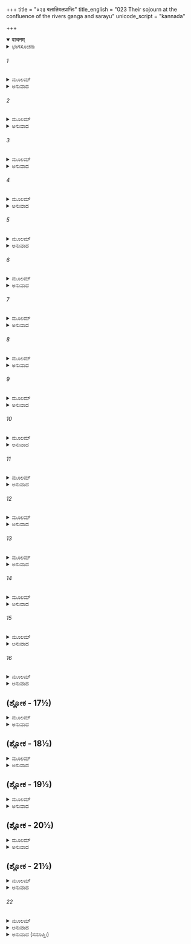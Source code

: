 +++
title = "०२३ बलातिबलप्राप्तिः"
title_english = "023 Their sojourn at the confluence of the rivers ganga and sarayu"
unicode_script = "kannada"

+++
<details open><summary>वाचनम्</summary>

<div class="audioEmbed"  caption="श्रीराम-हरिसीताराममूर्ति-घनपाठिभ्यां वचनम्" src="https://archive.org/download/Ramayana-recitation-Sriram-harisItArAmamUrti-Ghanapaati-v2/Kanda_1/Kanda_1_BK-023-Balaathi_balaa_Prapthihi.mp3"></div>
</details>



<details><summary>ಭಾಗಸೂಚನಾ</summary>

ವಿಶ್ವಾಮಿತ್ರರ ಸಹಿತ ರಾಮ-ಲಕ್ಷ್ಮರು ಸರಯೂ-ಗಂಗಾನದಿಗಳ ಸಂಗಮದ ಸಮೀಪದಲ್ಲಿದ್ದ ಆಶ್ರಮದಲ್ಲಿ ರಾತ್ರಿ ತಂಗಿದುದು
</details>

###### 1


<details><summary>ಮೂಲಮ್</summary>

ಪ್ರಭಾತಾಯಾಂ ತು ಶರ್ವರ್ಯಾಂ ವಿಶ್ವಾಮಿತ್ರೋ ಮಹಾಮುನಿಃ ।  
ಅಭ್ಯಭಾಷತ ಕಾಕುತ್ಸ್ಥೌ ಶಯಾನೌ ಪರ್ಣಸಂಸ್ತರೇ ॥
</details>

<details><summary>ಅನುವಾದ</summary>

ರಾತ್ರಿ ಕಳೆದು ಸುಪ್ರಭಾತವಾದಾಗ ಮಹಾಮುನಿ ವಿಶ್ವಾಮಿತ್ರರು ಹುಲ್ಲು ತರಗೆಲೆಗಳ ಹಾಸಿಗೆಯಲ್ಲಿ ಮಲಗಿದ್ದ ರಾಮ-ಲಕ್ಷ್ಮಣರಲ್ಲಿ ಇಂತೆಂದರು.॥1॥
</details>

###### 2


<details><summary>ಮೂಲಮ್</summary>

ಕೌಸಲ್ಯಾಸುಪ್ರಜಾ ರಾಮ ಪೂರ್ವಾ ಸಂಧ್ಯಾ ಪ್ರವರ್ತತೇ ।  
ಉತ್ತಿಷ್ಠ ನರಶಾರ್ದೂಲ ಕರ್ತವ್ಯಂ ದೈವಮಾಹ್ನಿಕಮ್ ॥
</details>

<details><summary>ಅನುವಾದ</summary>

ನರಶ್ರೇಷ್ಠ ಶ್ರೀರಾಮಾ! ನಿನ್ನಿಂದಾಗಿ ಕೌಸಲ್ಯೆಯು ಸುಪುತ್ರವತಿಯಾದಳು. ಮಗು! ನೋಡು ಪ್ರಾತಃ ಸಂಧ್ಯೆಯು ಉದಯಿಸಿದೆ. ದೈವಸಂಬಂಧವಾದ ಆಹ್ನಿಕವನ್ನು ಮಾಡಬೇಕಾಗಿದೆ. ರಾಮಾ! ಹಾಸಿಗೆಯಿಂದ ಮೇಲೇಳು.॥2॥
</details>

###### 3


<details><summary>ಮೂಲಮ್</summary>

ತಸ್ಯರ್ಷೇಃ ಪರಮೋದಾರಂ ವಚಃ ಶ್ರುತ್ವಾ ನರೋತ್ತಮೌ ।  
ಸ್ನಾತ್ವಾ ಕೃತೋದಕೌ ವೀರೌ ಜೇಪತುಃ ಪರಮಂ ಜಪಮ್ ॥
</details>

<details><summary>ಅನುವಾದ</summary>

ಮಹರ್ಷಿಯ ಈ ಪರಮೋದಾರ ಮಾತನ್ನು ಕೇಳಿ ನರಶ್ರೇಷ್ಠರಾದ ವೀರರಿಬ್ಬರೂ ಸ್ನಾನಮಾಡಿ ಕುಲದೇವತೆಗೆ ಅರ್ಘ್ಯವನ್ನಿತ್ತು ಪರಮೋತ್ತಮ ಗಾಯತ್ರೀ ಮಂತ್ರವನ್ನು ಜಪಿಸತೊಡಗಿದರು.॥3॥
</details>

###### 4


<details><summary>ಮೂಲಮ್</summary>

ಕೃತಾಹ್ನಿಕೌ ಮಹಾವೀರ್ಯೌ ವಿಶ್ವಾಮಿತ್ರಂ ತಪೋಧನಮ್ ।  
ಅಭಿವಾದ್ಯಾತಿಸಂಹೃಷ್ಟೌ ಗಮನಾಯಾಭಿತಸ್ಥತುಃ ॥
</details>

<details><summary>ಅನುವಾದ</summary>

ನಿತ್ಯಾಹ್ನಿಕವನ್ನು ಮುಗಿಸಿ ಮಹಾಪರಾಕ್ರಮಿ ಶ್ರೀರಾಮ-ಲಕ್ಷ್ಮಣರು ಅತ್ಯಂತ ಪ್ರಸನ್ನರಾಗಿ ತಪೋಧನ ವಿಶ್ವಾಮಿತ್ರರಿಗೆ ಅಭಿವಾದನ ಮಾಡಿ ಮುಂದಿನ ಪ್ರಯಾಣಕ್ಕೆ ಸಿದ್ಧರಾದರು.॥4॥
</details>

###### 5


<details><summary>ಮೂಲಮ್</summary>

ತೌ ಪ್ರಯಾಂತೌ ಮಹಾವೀರ್ಯೌ ದಿವ್ಯಾಂ ತ್ರಿಪಥಗಾಂ ನದೀಮ್ ।  
ದದೃಶಾತೇ ತತಸ್ತತ್ರ ಸರಯ್ವಾಃ ಸಂಗಮೇ ಶುಭೇ ॥
</details>

<details><summary>ಅನುವಾದ</summary>

ದಾರಿ ನಡೆಯುತ್ತಾ ಆ ಮಹಾಬಲಿ ರಾಜಕುಮಾರರು ಗಂಗಾ ಸರಯೂ ಶುಭ ಸಂಗಮಕ್ಕೆ ತಲುಪಿ, ಅಲ್ಲಿ ದಿವ್ಯ ತ್ರಿಪಥಗೆ ದೇವನದೀ ಗಂಗೆಯನ್ನು ದರ್ಶಿಸಿದರು.॥5॥
</details>

###### 6


<details><summary>ಮೂಲಮ್</summary>

ತತ್ರಾಶ್ರಮಪದಂ ಪುಣ್ಯಮೃಷೀಣಾಂ ಭಾವಿತಾತ್ಮನಾಮ್ ।  
ಬಹುವರ್ಷಸಹಸ್ರಾಣಿ ತಪ್ಯತಾಂ ಪರಮಂ ತಪಃ ॥
</details>

<details><summary>ಅನುವಾದ</summary>

ಸಂಗಮದ ಬಳಿಯಲ್ಲೇ ಶುದ್ಧಾಂತಃಕರಣವುಳ್ಳ ಮಹರ್ಷಿಗಳ ಒಂದು ಪವಿತ್ರ ಆಶ್ರಮವಿತ್ತು. ಅಲ್ಲಿ ಅವರು ಅನೇಕ ಸಾವಿರ ವರ್ಷಗಳಿಂದ ತೀವ್ರವಾದ ತಪಸ್ಸನ್ನಾಚರಿಸುತ್ತಿದ್ದರು.॥6॥
</details>

###### 7


<details><summary>ಮೂಲಮ್</summary>

ತಂ ದೃಷ್ಟ್ವಾಪರಮಪ್ರೀತೌ ರಾಘವೌ ಪುಣ್ಯಮಾಶ್ರಮಮ್ ।  
ಊಚತುಸ್ತಂ ಮಹಾತ್ಮಾನಂ ವಿಶ್ವಾಮಿತ್ರಮಿದಂ ವಚಃ ॥
</details>

<details><summary>ಅನುವಾದ</summary>

ಆ ಪವಿತ್ರ ಆಶ್ರಮವನ್ನು ನೋಡಿ ರಘುಕುಲತಿಲಕ ಶ್ರೀರಾಮ ಲಕ್ಷ್ಮಣರು ಬಹಳ ಸಂತಸ ಹೊಂದಿದರು. ಅವರು ಮಹಾತ್ಮಾ ವಿಶ್ವಾಮಿತ್ರರಲ್ಲಿ ಇಂತೆಂದರು.॥7॥
</details>

###### 8


<details><summary>ಮೂಲಮ್</summary>

ಕಸ್ಯಾಯಮಾಶ್ರಮಃ ಪುಣ್ಯಃ ಕೋ ನ್ವಸ್ಮಿನ್ವಸತೇ ಪುಮಾನ್ ।  
ಭಗವನ್ ಶ್ರೋತುಮಿಚ್ಛಾವಃ ಪರಂ ಕೌತೂಹಲಂ ಹಿ ನೌ ॥
</details>

<details><summary>ಅನುವಾದ</summary>

ಪೂಜ್ಯರೇ! ಇದು ಯಾರ ಆಶ್ರಮವಾಗಿದೆ? ಇದರಲ್ಲಿ ಯಾರು ವಾಸಿಸುತ್ತಾರೆ? ಇದನ್ನು ನಾವಿಬ್ಬರೂ ಕೇಳಲು ಬಯಸುತ್ತಿರುವೆವು. ಇದರ ಕುರಿತು ನಮ್ಮ ಮನಸ್ಸಿನಲ್ಲಿ ಉತ್ಕಂಠತೆ ಉಂಟಾಗಿದೆ.॥8॥
</details>

###### 9


<details><summary>ಮೂಲಮ್</summary>

ತಯೋಸ್ತದ್ವಚನಂ ಶ್ರುತ್ವಾ ಪ್ರಹಸ್ಯ ಮುನಿಪುಂಗವಃ ।  
ಅಬ್ರವೀಚ್ಛ್ರೂಯತಾಂ ರಾಮ ಯಸ್ಯಾಯಂ ಪೂರ್ವ ಆಶ್ರಮಃ ॥
</details>

<details><summary>ಅನುವಾದ</summary>

ಅವರಿಬ್ಬರ ಮಾತನ್ನು ಕೇಳಿ ಮುನಿಶ್ರೇಷ್ಠ ವಿಶ್ವಾಮಿತ್ರರು ನಗುತ್ತಾ - ‘ರಾಮಾ! ಈ ಆಶ್ರಮವು ಯಾರ ಅಧೀನದಲ್ಲಿತ್ತು’ ಇದರ ಪರಿಚಯ ಕೇಳಿರಿ ಹೇಳುತ್ತೇನೆ.॥9॥
</details>

###### 10


<details><summary>ಮೂಲಮ್</summary>

ಕಂದರ್ಪೋ ಮೂರ್ತಿಮಾನಾಸೀತ್ ಕಾಮ ಇತ್ಯುಚ್ಯತೇ ಬುಧೈಃ ।  
ತಪಸ್ಯಂತಮಿಹ ಸ್ಥಾಣುಂ ನಿಯಮೇನ ಸಮಾಹಿತಮ್ ॥
</details>

<details><summary>ಅನುವಾದ</summary>

ವಿದ್ವಾಂಸರು ಕಾಮವೆಂದು ಹೇಳುವ ಕಂದರ್ಪನು ಹಿಂದೆ ಸಶರೀರಿಯಾಗಿ ವಿಹರಿಸುತ್ತಿದ್ದನು. ಆಗ ಭಗವಾನ್ ಸ್ಥಾಣು (ಶಿವನು) ಇದೇ ಆಶ್ರಮದಲ್ಲಿ ಏಕಾಗ್ರಚಿತ್ತನಾಗಿ ತಪಸ್ಸನ್ನಾಚರಿಸುತ್ತಿದ್ದನು.॥10॥
</details>

###### 11


<details><summary>ಮೂಲಮ್</summary>

ಕೃತೋದ್ವಾಹಂ ತು ದೇವೇಶಂ ಗಚ್ಛನ್ತಂ ಸಮರುದ್ಗಣಮ್ ।  
ಧರ್ಷಯಾಮಾಸ ದುರ್ಮೇಧಾ ಹುಂಕೃತಶ್ಚ ಮಹಾತ್ಮನಾ ॥
</details>

<details><summary>ಅನುವಾದ</summary>

ಒಂದು ದಿನ ಸಮಾಧಿಯಿಂದ ಎದ್ದ ದೇವೇಶ್ವರ ಶಿವನು ಮರುದ್ಗಣಗಳೊಂದಿಗೆ ಎಲ್ಲೊ ಹೋಗುತ್ತಿದ್ದನು. ಆಗಲೇ ದುರ್ಬುದ್ಧಿಯಾದ ಕಾಮನು ಅವನ ಮೇಲೆ ಆಕ್ರಮಣ ಮಾಡಿದನು. ಇದನ್ನು ನೋಡಿದ ಶಿವನು ಹುಂಕಾರದಿಂದ ಅವನನ್ನು ತಡೆದನು.॥11॥
</details>

###### 12


<details><summary>ಮೂಲಮ್</summary>

ಅವಧ್ಯಾತಶ್ಚ ರುದ್ರೇಣ ಚಕ್ಷುಷಾ ರಘುನಂದನಃ ।  
ವ್ಯಶೀರ್ಯಂತ ಶರೀರಾತ್ ಸ್ವಾತ್ ಸರ್ವಗಾತ್ರಾಣಿ ದುರ್ಮತೇ ॥
</details>

<details><summary>ಅನುವಾದ</summary>

ರಘುನಂದನ! ಭಗವಾನ್ ರುದ್ರನು ರೋಷ ತುಂಬಿದ ದೃಷ್ಟಿಯಿಂದ ತಿರಸ್ಕಾರಪೂರ್ವಕ ಅವನ ಕಡೆ ನೋಡಿದನು, ಮತ್ತೆ ಆ ದುರ್ಬುದ್ಧಿಯ ಶರೀರವು ಶಿವನ ನೇತ್ರಾಗ್ನಿಯಿಂದ ಸುಟ್ಟುಹೋಯಿತು.॥12॥
</details>

###### 13


<details><summary>ಮೂಲಮ್</summary>

ತತ್ರ ಗಾತ್ರಂ ಹತಂ ತಸ್ಯ ನಿರ್ದಗ್ಧಸ್ಯ ಮಹಾತ್ಮನಃ ।  
ಅಶರೀರಃ ಕೃತಃ ಕಾಮಃ ಕ್ರೋಧಾದ್ದೇವೇಶ್ವರೇಣ ಹ ॥
</details>

<details><summary>ಅನುವಾದ</summary>

ಅಲ್ಲಿ ದಗ್ಧನಾದ ಮನಸ್ವೀ ಕಂದರ್ಪನ ಶರೀರ ನಾಶವಾಯಿತು. ದೇವೇಶ್ವರ ರುದ್ರನು ತನ್ನ ಕ್ರೋಧದಿಂದ ಕಾಮನನ್ನು ಅಂಗಹೀನನನ್ನಾಗಿಸಿದನು.॥13॥
</details>

###### 14


<details><summary>ಮೂಲಮ್</summary>

ಅನಂಗ ಇತಿ ವಿಖ್ಯಾತಸ್ತದಾಪ್ರಭೃತಿ ರಾಘವ ।  
ಸ ಚಾಂಗವಿಷಯಃ ಶ್ರೀಮಾನ್ಯತ್ರಾಂಗಂ ಸಮುಮೋಚ ಹ ॥
</details>

<details><summary>ಅನುವಾದ</summary>

ರಾಮ! ಅಂದಿನಿಂದ ಅವನು ಅನಂಗನೆಂದು ವಿಖ್ಯಾತನಾದನು. ಶೋಭಾಮಯ ಕಂದರ್ಪನು ತನ್ನ ಅಂಗವನ್ನು ಬಿಟ್ಟ ಪ್ರದೇಶವು ಅಂಗದೇಶವೆಂದು ವಿಖ್ಯಾತವಾಯಿತು.॥14॥
</details>

###### 15


<details><summary>ಮೂಲಮ್</summary>

ತಸ್ಯಾಯಮಾಶ್ರಮಃ ಪುಣ್ಯಸ್ತಸ್ಯೇಮೇ ಮುನಯಃ ಪುರಾ ।  
ಶಿಷ್ಯಾ ಧರ್ಮಪರಾ ವೀರ ತೇಷಾಂ ಪಾಪಂ ನ ವಿದ್ಯತೇ ॥
</details>

<details><summary>ಅನುವಾದ</summary>

ಇಲ್ಲಿ ಅದೇ ಮಹಾದೇವನ ಪುಣ್ಯ ಆಶ್ರಮವಿದೆ. ವೀರನೇ! ಈ ಮುನಿಗಳು ಆ ಸ್ಥಾಣು ಮಹಾದೇವನ ಧರ್ಮಪರಾಯಣ ಶಿಷ್ಯರಾಗಿದ್ದರು. ಇವರ ಪಾಪವೆಲ್ಲ ನಾಶವಾಗಿ ಹೋಗಿದೆ.॥15॥
</details>

###### 16


<details><summary>ಮೂಲಮ್</summary>

ಇಹಾದ್ಯ ರಜನೀಂ ರಾಮ ವಸೇಮ ಶುಭದರ್ಶನ ।  
ಪುಣ್ಯಯೋಃ ಸರಿತೋರ್ಮಧ್ಯೇ ಶ್ವಸ್ತರಿಷ್ಯಾಮಹೇ ವಯಮ್ ॥
</details>

<details><summary>ಅನುವಾದ</summary>

ಶುಭದರ್ಶನ ರಾಮ! ಇಂದಿನ ರಾತ್ರಿಯಲ್ಲಿ ನಾವು ಈ ಪುಣ್ಯ ಸಲಿಲ-ಸರಿತೆಗಳ ನಡುವೆ ವಾಸಿಸೋಣ. ನಾಳೆ ಬೆಳಗ್ಗೆ ಇದನ್ನು ದಾಟಿ ಮುಂದೆ ಪಯಣಿಸುವಾ.॥16॥
</details>

## (ಶ್ಲೋಕ - 17½)


<details><summary>ಮೂಲಮ್</summary>

ಅಭಿಗಚ್ಛಾಮಹೇ ಸರ್ವೇ ಶುಚಯಃ ಪುಣ್ಯಮಾಶ್ರಮಮ್ ।  
ಇಹ ವಾಸಃ ಪರೋಽಸ್ಮಾಕಂ ಸುಖಂ ವತ್ಸ್ಯಾಮಹೇ ನಿಶಾಮ್ ॥  
ಸ್ನಾತಾಶ್ಚ ಕೃತಜಪ್ಯಾಶ್ಚ ಹುತಹವ್ಯಾ ನರೋತ್ತಮ ।
</details>

<details><summary>ಅನುವಾದ</summary>

ಈಗ ನಾವೆಲ್ಲರೂ ಪವಿತ್ರರಾಗಿ ಈ ಪುಣ್ಯಾಶ್ರಮಕ್ಕೆ ಹೋಗೋಣ. ಇಲ್ಲಿ ಇರುವುದು ನಮಗೆ ಬಹಳ ಒಳ್ಳೆಯದಾಗಬಹುದು. ನರಶ್ರೇಷ್ಠನೇ! ಇಲ್ಲಿ ಸ್ನಾನ ಮಾಡಿ ಜಪ ಮತ್ತು ಸಾಯಂ ಅಗ್ನಿಕಾರ್ಯ ಮುಗಿಸಿ ಬಳಿಕ ರಾತ್ರಿ ಸುಖವಾಗಿ ನಿದ್ರಿಸೋಣ.॥17½॥
</details>

## (ಶ್ಲೋಕ - 18½)


<details><summary>ಮೂಲಮ್</summary>

ತೇಷಾಂ ಸಂವದತಾಂ ತತ್ರ ತಪೋದೀರ್ಘೇಣ ಚಕ್ಷುಷಾ ॥  
ವಿಜ್ಞಾಯ ಪರಮಪ್ರೀತಾ ಮುನಯೋ ಹರ್ಷಮಾಗಮನ್ ।
</details>

<details><summary>ಅನುವಾದ</summary>

ಇವರು ಹೀಗೆ ಪರಸ್ಪರ ಮಾತನಾಡುತ್ತಿದ್ದಾಗ ಆ ಆಶ್ರಮವಾಸಿಗಳಾದ ಮುನಿಗಳು ತಪಸ್ಸಿನಿಂದ ಗಳಿಸಿದ ದೂರದೃಷ್ಟಿಯಿಂದ ಇವರ ಆಗಮನವನ್ನು ತಿಳಿದು ಮನಸ್ಸಿನಲ್ಲಿ ಹರ್ಷಿತರಾದರು.॥18½॥
</details>

## (ಶ್ಲೋಕ - 19½)


<details><summary>ಮೂಲಮ್</summary>

ಅರ್ಘ್ಯಂ ಪಾದ್ಯಂ ತಥಾಽಽತಿಥ್ಯಂ ನಿವೇದ್ಯ ಕುಶಿಕಾತ್ಮಜೇ ॥  
ರಾಮಲಕ್ಷ್ಮಣಯೋಃ ಪಶ್ಚಾದಕುರ್ವನ್ನತಿಥಿಕ್ರಿಯಾಮ್ ।
</details>

<details><summary>ಅನುವಾದ</summary>

ಅವರು ವಿಶ್ವಾಮಿತ್ರರಿಗೆ ಅರ್ಘ್ಯ, ಪಾದ್ಯಾದಿ ಅತಿಥಿ ಸತ್ಕಾರವನ್ನು ಅರ್ಪಿಸಿದ ಬಳಿಕ ರಾಮ-ಲಕ್ಷ್ಮಣರಿಗೂ ಆತಿಥ್ಯ ನೀಡಿದರು.॥19½॥
</details>

## (ಶ್ಲೋಕ - 20½)


<details><summary>ಮೂಲಮ್</summary>

ಸತ್ಕಾರಂ ಸಮನುಪ್ರಾಪ್ಯ ಕಥಾಭಿರಭಿರಂಜಯನ್ ॥  
ಯಥಾರ್ಹಮಜಪನ್ ಸಂಧ್ಯಾಮೃಷಯಸ್ತೇ ಸಮಾಹಿತಾಃ ।
</details>

<details><summary>ಅನುವಾದ</summary>

ಯಥೋಚಿತ ಸತ್ಕಾರ ಮಾಡಿ ಆ ಮುನಿಗಳು ಈ ಅತಿಥಿಗಳಿಗೆ ಬಗೆ-ಬಗೆಯ ಕಥೆಗಳನ್ನು ಹೇಳಿ ಮನೋರಂಜನೆ ಮಾಡಿದರು. ಮತ್ತೆ ಆ ಮಹರ್ಷಿಗಳು ಏಕಾಗ್ರಚಿತ್ತರಾಗಿ ಸಂಧ್ಯಾವಂದನೆ-ಜಪ-ಹೋಮ ಮಾಡಿದರು.॥20½॥
</details>

## (ಶ್ಲೋಕ - 21½)


<details><summary>ಮೂಲಮ್</summary>

ತತ್ರ ವಾಸಿಭಿರಾನೀತಾ ಮುನಿಭಿಃ ಸುವ್ರತೈಃ ಸಹ ॥  
ನ್ಯವಸನ್ ಸುಸುಖಂ ತತ್ರ ಕಾಮಾಶ್ರಮಪದೇ ತಥಾ ।
</details>

<details><summary>ಅನುವಾದ</summary>

ಅನಂತರ ಅಲ್ಲಿರುವ ಮುನಿಗಳು ಉತ್ತಮ ವ್ರತಧಾರಿ ಮುನಿಗಳೊಂದಿಗೆ ವಿಶ್ವಾಮಿತ್ರಾದಿಗಳಿಗೆ ಶಯನಕ್ಕಾಗಿ ವ್ಯವಸ್ಥೆ ಮಾಡಿಕೊಟ್ಟರು. ಸಮಸ್ತ ಕಾಮನೆಗಳನ್ನು ಪೂರ್ತಿಗೊಳಿಸುವ ಆ ಪುಣ್ಯಾಶ್ರಮದಲ್ಲಿ ವಿಶ್ವಾಮಿತ್ರಾದಿಗಳು ಸುಖವಾಗಿ ಕಳೆದರು.॥21½॥
</details>

###### 22


<details><summary>ಮೂಲಮ್</summary>

ಕಥಾಭಿರಭಿರಾಮಾಭಿರಭಿರಾಮೌ ನೃಪಾತ್ಮಜೌ ।  
ರಮಯಾಮಾಸ ಧರ್ಮಾತ್ಮಾ ಕೌಶಿಕೋ ಮುನಿಪುಂಗವಃ ॥
</details>

<details><summary>ಅನುವಾದ</summary>

ಧರ್ಮಾತ್ಮಾ ಮುನಿಶ್ರೇಷ್ಠ ವಿಶ್ವಾಮಿತ್ರರು ಆ ಮನೋಹರ ರಾಜಕುಮಾರರಿಗೆ ಸುಂದರ ಕಥೆಗಳನ್ನು ಹೇಳುತ್ತಾ ಮನೋರಂಜನೆ ಮಾಡಿದರು.॥22॥
</details>

<details><summary>ಅನುವಾದ (ಸಮಾಪ್ತಿಃ)</summary>

ವಾಲ್ಮೀಕಿ ವಿರಚಿತ ಆರ್ಷ ರಾಮಾಯಣ ಆದಿಕಾವ್ಯದ ಬಾಲಕಾಂಡದಲ್ಲಿ ಇಪ್ಪತ್ತಮೂರನೆಯ ಸರ್ಗ ಪೂರ್ಣವಾಯಿತು. ॥23॥
</details>
